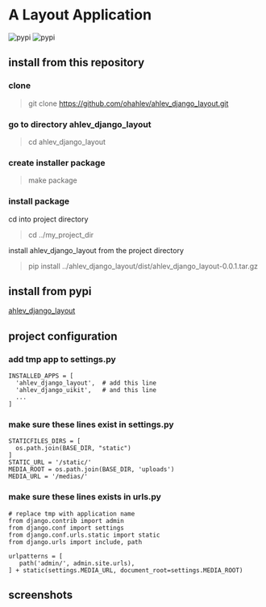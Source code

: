 # A Layout Application
![pypi](https://img.shields.io/pypi/v/ahlev_django_layout) ![pypi](https://img.shields.io/pypi/status/ahlev_django_layout)

## install from this repository
### clone

> git clone https://github.com/ohahlev/ahlev_django_layout.git

### go to directory ahlev_django_layout

> cd ahlev_django_layout

### create installer package

> make package

### install package

cd into project directory

> cd ../my_project_dir

install ahlev_django_layout from the project directory

> pip install ../ahlev_django_layout/dist/ahlev_django_layout-0.0.1.tar.gz

## install from pypi
[ahlev_django_layout](https://pypi.org/project/ahlev_django_layout/)

## project configuration
### add tmp app to settings.py

    INSTALLED_APPS = [
      'ahlev_django_layout',  # add this line
      'ahlev_django_uikit',   # and this line
      ...
    ]


### make sure these lines exist in settings.py

    STATICFILES_DIRS = [
      os.path.join(BASE_DIR, "static")
    ]
    STATIC_URL = '/static/'
    MEDIA_ROOT = os.path.join(BASE_DIR, 'uploads')
    MEDIA_URL = '/medias/'

### make sure these lines exists in urls.py

    # replace tmp with application name
    from django.contrib import admin
    from django.conf import settings
    from django.conf.urls.static import static
    from django.urls import include, path

    urlpatterns = [
       path('admin/', admin.site.urls),
    ] + static(settings.MEDIA_URL, document_root=settings.MEDIA_ROOT)

## screenshots
